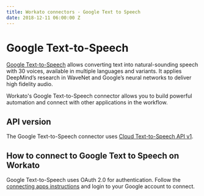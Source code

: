 ```yaml
---
title: Workato connectors - Google Text to Speech
date: 2018-12-11 06:00:00 Z
---
```


# Google Text-to-Speech
[Google Text-to-Speech](https://cloud.google.com/text-to-speech/) allows converting text into natural-sounding speech with 30 voices, available in multiple languages and variants. It applies DeepMind’s research in WaveNet and Google’s neural networks to deliver high fidelity audio.

Workato's Google Text-to-Speech connector allows you to build powerful automation and connect with other applications in the workflow.

## API version
The Google Text-to-Speech connector uses [Cloud Text-to-Speech API v1](https://cloud.google.com/text-to-speech/docs/reference/rest/).

## How to connect to Google Text to Speech on Workato
Google Text-to-Speech uses OAuth 2.0 for authentication. Follow the [connecting apps instructions](https://docs.workato.com/connections.html) and login to your Google account to connect.
